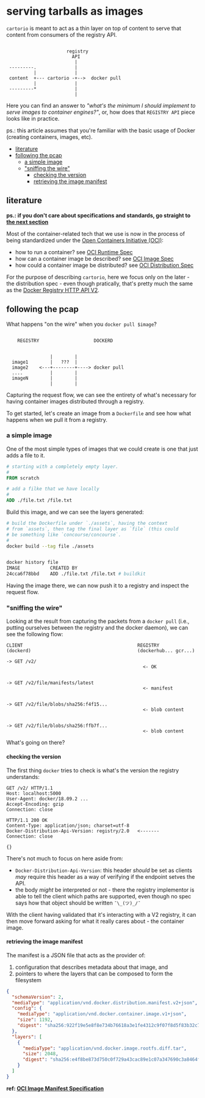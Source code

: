 # serving tarballs as images

`cartorio` is meant to act as a thin layer on top of content to serve that content from consumers of the registry API. 


```

                      registry
                        API
                         |
 ---------.              |
          |              |
 content  +--- cartorio -+-->  docker pull
          |              |
 ---------*              |
                         |
```


Here you can find an answer to *"what's the minimum I should implement to serve images to container engines?"*, or, how does that `REGISTRY API` piece looks like in practice.

ps.: this article assumes that you're familiar with the basic usage of Docker (creating containers, images, etc).


<!-- START doctoc generated TOC please keep comment here to allow auto update -->
<!-- DON'T EDIT THIS SECTION, INSTEAD RE-RUN doctoc TO UPDATE -->


- [literature](#literature)
- [following the pcap](#following-the-pcap)
  - [a simple image](#a-simple-image)
  - ["sniffing the wire"](#sniffing-the-wire)
    - [checking the version](#checking-the-version)
    - [retrieving the image manifest](#retrieving-the-image-manifest)

<!-- END doctoc generated TOC please keep comment here to allow auto update -->


## literature

**ps.: if you don't care about specifications and standards, go straight to [the next section](#following-the-pcap)**

Most of the container-related tech that we use is now in the process of being standardized under the [Open Containers Initiative (OCI)](https://www.opencontainers.org/):

- how to run a container? see [OCI Runtime Spec][oci-runtime-spec]
- how can a container image be described? see [OCI Image Spec][oci-image-spec]
- how could a container image be distributed? see [OCI Distribution Spec][oci-distribution-spec]

For the purpose of describing `cartorio`, here we focus only on the later - the distribution spec - even though pratically, that's pretty much the same as the [Docker Registry HTTP API V2](https://docs.docker.com/registry/spec/api/).



## following the pcap

What happens "on the wire" when you `docker pull $image`?


```

    REGISTRY                    DOCKERD


                |        |
  image1        |   ???  |
  image2    <---+--------+----> docker pull
  ....          |        |
  imageN        |        |
                |        |

```



Capturing the request flow, we can see the entirety of what's necessary for having container images distributed through a registry.

To get started, let's create an image from a `Dockerfile` and see how what happens when we pull it from a registry.



### a simple image

One of the most simple types of images that we could create is one that just adds a file to it.


```dockerfile
# starting with a completely empty layer.
#
FROM scratch              

# add a filke that we have locally
#
ADD ./file.txt /file.txt
```


Build this image, and we can see the layers generated:

```sh
# build the Dockerfile under `./assets`, having the context
# from `assets`, then tag the final layer as `file` (this could
# be something like `concourse/concourse`.
#
docker build --tag file ./assets


docker history file
IMAGE           CREATED BY                           
24cca6f78bbd    ADD ./file.txt /file.txt # buildkit 
```


Having the image there, we can now push it to a registry and inspect the request flow.



### "sniffing the wire"

Looking at the result from capturing the packets from a `docker pull` (i.e., putting ourselves between the registry and the docker daemon), we can see the following flow:

```
CLIENT                                          REGISTRY
(dockerd)                                       (dockerhub... gcr...)

-> GET /v2/
                                                  <- OK


-> GET /v2/file/manifests/latest
                                                  <- manifest


-> GET /v2/file/blobs/sha256:f4f15...
                                                  <- blob content


-> GET /v2/file/blobs/sha256:ffb7f...
                                                  <- blob content
```

What's going on there?



#### checking the version

The first thing `docker` tries to check is what's the version the registry understands:

```
GET /v2/ HTTP/1.1
Host: localhost:5000
User-Agent: docker/18.09.2 ...
Accept-Encoding: gzip
Connection: close

HTTP/1.1 200 OK
Content-Type: application/json; charset=utf-8
Docker-Distribution-Api-Version: registry/2.0   <-------
Connection: close

{}
```

There's not much to focus on here aside from:

- `Docker-Distribution-Api-Version`: this header *should* be set as clients *may* require this header as a way of verifying if the endpoint setves the API.
- the body *might* be interpreted or not - there the registry implementor is able to tell the client which paths are supported, even though no spec says how that object should be written `¯\_(ツ)_/¯`

With the client having validated that it's interacting with a V2 registry, it can then move forward asking for what it really cares about - the container image.



#### retrieving the image manifest

The manifest is a JSON file that acts as the provider of:

1. configuration that describes metadata about that image, and
2. pointers to where the layers that can be composed to form the filesystem

```json
{
  "schemaVersion": 2,
  "mediaType": "application/vnd.docker.distribution.manifest.v2+json",
  "config": {
    "mediaType": "application/vnd.docker.container.image.v1+json",
    "size": 1192,
    "digest": "sha256:922f19e5e8f8e734b76618a3e1fe4312c9f07f8d5f83b32c7f33dd9ac38decf7"
  },
  "layers": [
    {
      "mediaType": "application/vnd.docker.image.rootfs.diff.tar",
      "size": 2048,
      "digest": "sha256:e4f8be873d750c0f729a43cac89e1c07a347690c3a8464f35c83109b82b0aa09"
    }
  ]
}
```

**ref: [OCI Image Manifest Specification][oci-image-manifest-spec]**


[oci-image-manifest-spec]: https://github.com/opencontainers/image-spec/blob/master/manifest.md
[oci-runtime-spec]: https://github.com/opencontainers/runtime-spec
[oci-image-spec]: https://github.com/opencontainers/image-spec
[oci-distribution-spec]: https://github.com/opencontainers/distribution-spec

